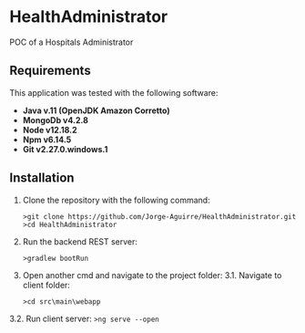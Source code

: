 # HealthAdministrator
POC of a Hospitals Administrator

## Requirements

This application was tested with the following software:

 - **Java v.11 (OpenJDK Amazon Corretto)**
 - **MongoDb v4.2.8**
 - **Node v12.18.2**
 - **Npm v6.14.5**
 - **Git v2.27.0.windows.1**

## Installation
1. Clone the repository with the following command:
    ```
    >git clone https://github.com/Jorge-Aguirre/HealthAdministrator.git
    >cd HealthAdministrator
    ```

2. Run the backend REST server:
    ```
    >gradlew bootRun
    ```

3. Open another cmd and navigate to the project folder:
  3.1. Navigate to client folder:
    ```
    >cd src\main\webapp
    ```
  3.2. Run client server:
    ```
    >ng serve --open
    ```
    
